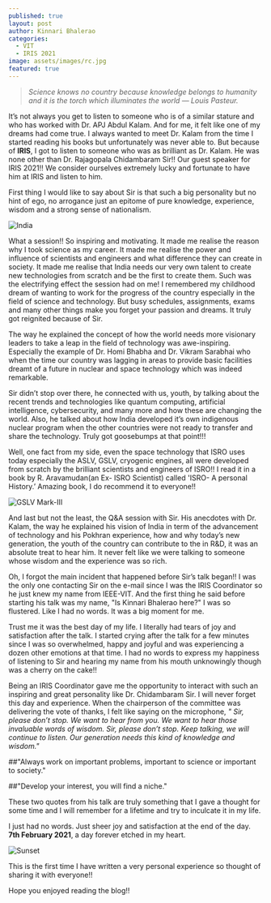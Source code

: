 ```yaml
---
published: true
layout: post
author: Kinnari Bhalerao
categories:
  - VIT
  - IRIS 2021
image: assets/images/rc.jpg
featured: true
---
```

> _Science knows no country because knowledge belongs to humanity and it is the torch which illuminates the world — Louis Pasteur._

It’s not always you get to listen to someone who is of a similar stature and who has worked with Dr. APJ Abdul Kalam. And for me, it felt like one of my dreams had come true. I always wanted to meet Dr. Kalam from the time I started reading his books but unfortunately was never able to. But because of **IRIS**, I got to listen to someone who was as brilliant as Dr. Kalam. He was none other than Dr. Rajagopala Chidambaram Sir!! Our guest speaker for IRIS 2021!! We consider ourselves extremely lucky and fortunate to have him at IRIS and listen to him.

First thing I would like to say about Sir is that such a big personality but no hint of ego, no arrogance just an epitome of pure knowledge, experience, wisdom and a strong sense of nationalism.

![India]({{site.baseurl}}/assets/images/india.jpg)

What a session!! So inspiring and motivating. It made me realise the reason why I took science as my career. It made me realise the power and influence of scientists and engineers and what difference they can create in society. It made me realise that India needs our very own talent to create new technologies from scratch and be the first to create them. Such was the electrifying effect the session had on me! I remembered my childhood dream of wanting to work for the progress of the country especially in the field of science and technology. But busy schedules, assignments, exams and many other things make you forget your passion and dreams. It truly got reignited because of Sir.

The way he explained the concept of how the world needs more visionary leaders to take a leap in the field of technology was awe-inspiring. Especially the example of Dr. Homi Bhabha and Dr. Vikram Sarabhai who when the time our country was lagging in areas to provide basic facilities dreamt of a future in nuclear and space technology which was indeed remarkable.

Sir didn’t stop over there, he connected with us, youth, by talking about the recent trends and technologies like quantum computing, artificial intelligence, cybersecurity, and many more and how these are changing the world. Also, he talked about how India developed it’s own indigenous nuclear program when the other countries were not ready to transfer and share the technology. Truly got goosebumps at that point!!!

Well, one fact from my side, even the space technology that ISRO uses today especially the ASLV, GSLV, cryogenic engines, all were developed from scratch by the brilliant scientists and engineers of ISRO!! I read it in a book by R. Aravamudan(an Ex- ISRO Scientist) called 'ISRO- A personal History.’ Amazing book, I do recommend it to everyone!!


![GSLV Mark-III]({{site.baseurl}}/assets/images/gslv.jpg)

And last but not the least, the Q&A session with Sir. His anecdotes with Dr. Kalam, the way he explained his vision of India in term of the advancement of technology and his Pokhran experience, how and why today’s new generation, the youth of the country can contribute to the in R&D, it was an absolute treat to hear him. It never felt like we were talking to someone whose wisdom and the experience was so rich.

Oh, I forgot the main incident that happened before Sir’s talk began!! I was the only one contacting Sir on the e-mail since I was the IRIS Coordinator so he just knew my name from IEEE-VIT. And the first thing he said before starting his talk was my name, "Is Kinnari Bhalerao here?" I was so flustered. Like I had no words. It was a big moment for me.

Trust me it was the best day of my life. I literally had tears of joy and satisfaction after the talk. I started crying after the talk for a few minutes since I was so overwhelmed, happy and joyful and was experiencing a dozen other emotions at that time. I had no words to express my happiness of listening to Sir and hearing my name from his mouth unknowingly though was a cherry on the cake!!

Being an IRIS Coordinator gave me the opportunity to interact with such an inspiring and great personality like Dr. Chidambaram Sir. I will never forget this day and experience. When the chairperson of the committee was delivering the vote of thanks, I felt like saying on the microphone, _" Sir, please don’t stop. We want to hear from you. We want to hear those invaluable words of wisdom. Sir, please don’t stop. Keep talking, we will continue to listen. Our generation needs this kind of knowledge and wisdom."_

##"Always work on important problems, important to science or important to society."

##"Develop your interest, you will find a niche."

These two quotes from his talk are truly something that I gave a thought for some time and I will remember for a lifetime and try to inculcate it in my life.

I just had no words. Just sheer joy and satisfaction at the end of the day. **7th February 2021**, a day forever etched in my heart.

![Sunset]({{site.baseurl}}/assets/images/sunset.jpeg)

This is the first time I have written a very personal experience so thought of sharing it with everyone!!

Hope you enjoyed reading the blog!!
